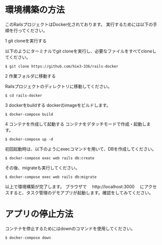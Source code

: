 # 環境構築の方法

このRailsプロジェクトはDocker化されております。
実行するためには以下の手順を行ってください。

1 git cloneを実行する

以下のようにターミナルでgit cloneを実行し、必要なファイルをすべてcloneしてください。

```
$ git clone https://github.com/hie3-336/rails-docker
```

2 作業フォルダに移動する

Railsプロジェクトのディレクトリに移動してください。
```
$ cd rails-docker
```

3 dockerをbuildする
dockerのimageをビルドします。
```
$ docker-compose build
```

4 コンテナを作成して起動する
コンテナをデタッチモードで作成・起動します。
```
$ docker-compose up -d
```

初回起動時は、以下のようにexecコマンドを用いて、DBを作成してください。

```
$ docker-compose exec web rails db:create
```

その後、migrateも実行してください。

```
$ docker-compose exec web rails db:migrate
```

以上で環境構築が完了します。
ブラウザで　
http://localhost:3000　
にアクセスすると、タスク管理のデモアプリが起動します。確認をしてみてください。

# アプリの停止方法
コンテナを停止するためにはdownのコマンドを使用してください。

```
$ docker-compose down
```

